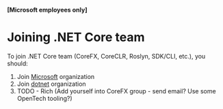 **[Microsoft employees only]**

# Joining .NET Core team

To join .NET Core team (CoreFX, CoreCLR, Roslyn, SDK/CLI, etc.), you should:
1. Join [Microsoft](https://github.com/Microsoft) organization
2. Join [dotnet](https://github.com/dotnet) organization
3. TODO - Rich (Add yourself into CoreFX group - send email? Use some OpenTech tooling?)
